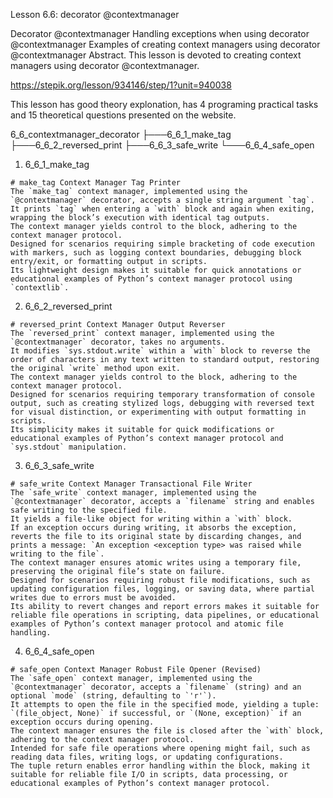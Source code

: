 Lesson 6.6: decorator @contextmanager

Decorator @contextmanager
Handling exceptions when using decorator @contextmanager
Examples of creating context managers using decorator @contextmanager
Abstract. This lesson is devoted to creating context managers using decorator @contextmanager.

https://stepik.org/lesson/934146/step/1?unit=940038

This lesson has good theory explonation, has 4 programing practical tasks and 15 theoretical questions presented on the website.

6_6_contextmanager_decorator
├───6_6_1_make_tag
├───6_6_2_reversed_print
├───6_6_3_safe_write
└───6_6_4_safe_open

1. 6_6_1_make_tag

```
# make_tag Context Manager Tag Printer
The `make_tag` context manager, implemented using the `@contextmanager` decorator, accepts a single string argument `tag`.
It prints `tag` when entering a `with` block and again when exiting, wrapping the block’s execution with identical tag outputs.
The context manager yields control to the block, adhering to the context manager protocol.
Designed for scenarios requiring simple bracketing of code execution with markers, such as logging context boundaries, debugging block entry/exit, or formatting output in scripts.
Its lightweight design makes it suitable for quick annotations or educational examples of Python’s context manager protocol using `contextlib`.
```

2. 6_6_2_reversed_print

```
# reversed_print Context Manager Output Reverser
The `reversed_print` context manager, implemented using the `@contextmanager` decorator, takes no arguments.
It modifies `sys.stdout.write` within a `with` block to reverse the order of characters in any text written to standard output, restoring the original `write` method upon exit.
The context manager yields control to the block, adhering to the context manager protocol.
Designed for scenarios requiring temporary transformation of console output, such as creating stylized logs, debugging with reversed text for visual distinction, or experimenting with output formatting in scripts.
Its simplicity makes it suitable for quick modifications or educational examples of Python’s context manager protocol and `sys.stdout` manipulation.
```

3. 6_6_3_safe_write

```
# safe_write Context Manager Transactional File Writer
The `safe_write` context manager, implemented using the `@contextmanager` decorator, accepts a `filename` string and enables safe writing to the specified file.
It yields a file-like object for writing within a `with` block.
If an exception occurs during writing, it absorbs the exception, reverts the file to its original state by discarding changes, and prints a message: `An exception <exception type> was raised while writing to the file`.
The context manager ensures atomic writes using a temporary file, preserving the original file’s state on failure.
Designed for scenarios requiring robust file modifications, such as updating configuration files, logging, or saving data, where partial writes due to errors must be avoided.
Its ability to revert changes and report errors makes it suitable for reliable file operations in scripting, data pipelines, or educational examples of Python’s context manager protocol and atomic file handling.
```

4. 6_6_4_safe_open

```
# safe_open Context Manager Robust File Opener (Revised)
The `safe_open` context manager, implemented using the `@contextmanager` decorator, accepts a `filename` (string) and an optional `mode` (string, defaulting to `'r'`).
It attempts to open the file in the specified mode, yielding a tuple: `(file_object, None)` if successful, or `(None, exception)` if an exception occurs during opening.
The context manager ensures the file is closed after the `with` block, adhering to the context manager protocol.
Intended for safe file operations where opening might fail, such as reading data files, writing logs, or updating configurations.
The tuple return enables error handling within the block, making it suitable for reliable file I/O in scripts, data processing, or educational examples of Python’s context manager protocol.
```
